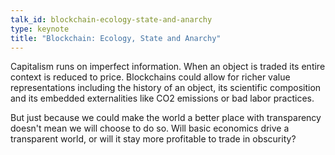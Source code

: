 ```yaml
---
talk_id: blockchain-ecology-state-and-anarchy
type: keynote
title: "Blockchain: Ecology, State and Anarchy"
---
```


Capitalism runs on imperfect information. When an object is traded its entire context is reduced to price. Blockchains could allow for richer value representations including the history of an object, its scientific composition and its embedded externalities like CO2 emissions or bad labor practices.

But just because we could make the world a better place with transparency doesn't mean we will choose to do so. Will basic economics drive a transparent world, or will it stay more profitable to trade in obscurity?
